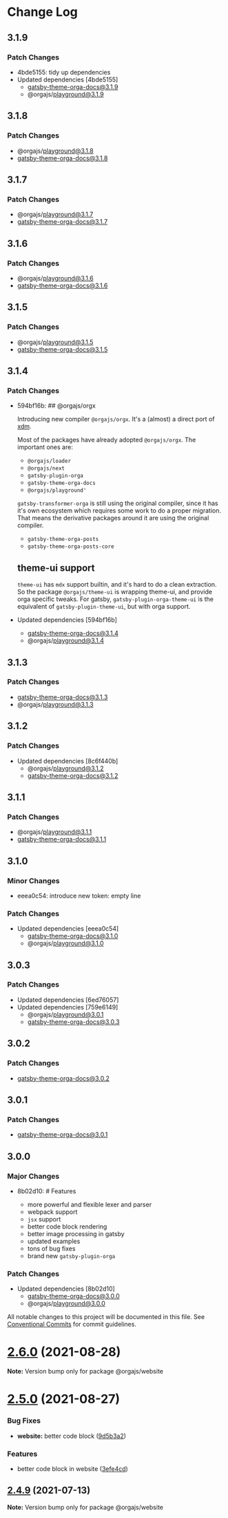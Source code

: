 # Change Log

## 3.1.9

### Patch Changes

- 4bde5155: tidy up dependencies
- Updated dependencies [4bde5155]
  - gatsby-theme-orga-docs@3.1.9
  - @orgajs/playground@3.1.9

## 3.1.8

### Patch Changes

- @orgajs/playground@3.1.8
- gatsby-theme-orga-docs@3.1.8

## 3.1.7

### Patch Changes

- @orgajs/playground@3.1.7
- gatsby-theme-orga-docs@3.1.7

## 3.1.6

### Patch Changes

- @orgajs/playground@3.1.6
- gatsby-theme-orga-docs@3.1.6

## 3.1.5

### Patch Changes

- @orgajs/playground@3.1.5
- gatsby-theme-orga-docs@3.1.5

## 3.1.4

### Patch Changes

- 594bf16b: ## @orgajs/orgx

  Introducing new compiler `@orgajs/orgx`. It's a (almost) a direct port of [xdm](https://github.com/wooorm/xdm).

  Most of the packages have already adopted `@orgajs/orgx`. The important ones are:

  - `@orgajs/loader`
  - `@orgajs/next`
  - `gatsby-plugin-orga`
  - `gatsby-theme-orga-docs`
  - `@orgajs/playground'`

  `gatsby-transformer-orga` is still using the original compiler, since it has it's own ecosystem which requires some work to do a proper migration. That means the derivative packages around it are using the original compiler.

  - `gatsby-theme-orga-posts`
  - `gatsby-theme-orga-posts-core`

  ## theme-ui support

  `theme-ui` has `mdx` support builtin, and it's hard to do a clean extraction. So the package `@orgajs/theme-ui` is wrapping theme-ui, and provide orga specific tweaks. For gatsby, `gatsby-plugin-orga-theme-ui` is the equivalent of `gatsby-plugin-theme-ui`, but with orga support.

- Updated dependencies [594bf16b]
  - gatsby-theme-orga-docs@3.1.4
  - @orgajs/playground@3.1.4

## 3.1.3

### Patch Changes

- gatsby-theme-orga-docs@3.1.3
- @orgajs/playground@3.1.3

## 3.1.2

### Patch Changes

- Updated dependencies [8c6f440b]
  - @orgajs/playground@3.1.2
  - gatsby-theme-orga-docs@3.1.2

## 3.1.1

### Patch Changes

- @orgajs/playground@3.1.1
- gatsby-theme-orga-docs@3.1.1

## 3.1.0

### Minor Changes

- eeea0c54: introduce new token: empty line

### Patch Changes

- Updated dependencies [eeea0c54]
  - gatsby-theme-orga-docs@3.1.0
  - @orgajs/playground@3.1.0

## 3.0.3

### Patch Changes

- Updated dependencies [6ed76057]
- Updated dependencies [759e6149]
  - @orgajs/playground@3.0.1
  - gatsby-theme-orga-docs@3.0.3

## 3.0.2

### Patch Changes

- gatsby-theme-orga-docs@3.0.2

## 3.0.1

### Patch Changes

- gatsby-theme-orga-docs@3.0.1

## 3.0.0

### Major Changes

- 8b02d10: # Features

  - more powerful and flexible lexer and parser
  - webpack support
  - `jsx` support
  - better code block rendering
  - better image processing in gatsby
  - updated examples
  - tons of bug fixes
  - brand new `gatsby-plugin-orga`

### Patch Changes

- Updated dependencies [8b02d10]
  - gatsby-theme-orga-docs@3.0.0
  - @orgajs/playground@3.0.0

All notable changes to this project will be documented in this file.
See [Conventional Commits](https://conventionalcommits.org) for commit guidelines.

# [2.6.0](https://github.com/gatsbyjs/gatsby-starter-default/compare/v2.5.0...v2.6.0) (2021-08-28)

**Note:** Version bump only for package @orgajs/website

# [2.5.0](https://github.com/gatsbyjs/gatsby-starter-default/compare/v2.4.9...v2.5.0) (2021-08-27)

### Bug Fixes

- **website:** better code block ([9d5b3a2](https://github.com/gatsbyjs/gatsby-starter-default/commit/9d5b3a2d554672d22523727e89b2b5c60dc6233d))

### Features

- better code block in website ([3efe4cd](https://github.com/gatsbyjs/gatsby-starter-default/commit/3efe4cd96a63623e2f70028bd66346960ec90bec))

## [2.4.9](https://github.com/gatsbyjs/gatsby-starter-default/compare/v2.4.8...v2.4.9) (2021-07-13)

**Note:** Version bump only for package @orgajs/website
